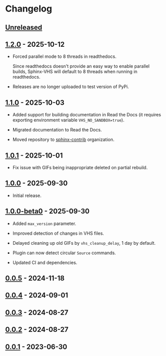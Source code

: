 # Changelog

## [Unreleased]

## [1.2.0] - 2025-10-12

- Forced parallel mode to 8 threads in readthedocs.

  Since readthedocs doesn't provide an easy way to enable parallel builds, Sphinx-VHS will
  default to 8 threads when running in readthedocs.

- Releases are no longer uploaded to test version of PyPi.

## [1.1.0] - 2025-10-03

- Added support for building documentation in Read the Docs (it requires exporting
  environment variable `VHS_NO_SANDBOX=true`).

- Migrated documentation to Read the Docs.

- Moved repository to [sphinx-contrib](https://github.com/sphinx-contrib) organization.

## [1.0.1] - 2025-10-01

- Fix issue with GIFs being inappropriate deleted on partial rebuild.

## [1.0.0] - 2025-09-30

- Initial release.

## [1.0.0-beta0] - 2025-09-30

- Added `max_version` parameter.

- Improved detection of changes in VHS files.

- Delayed cleaning up old GIFs by `vhs_cleanup_delay`, 1 day by default.

- Plugin can now detect circular `Source` commands.

- Updated CI and dependencies.

## [0.0.5] - 2024-11-18

## [0.0.4] - 2024-09-01

## [0.0.3] - 2024-08-27

## [0.0.2] - 2024-08-27

## [0.0.1] - 2023-06-30

[0.0.1]: https://github.com/sphinx-contrib/vhs/releases/tag/v0.0.1
[0.0.2]: https://github.com/sphinx-contrib/vhs/compare/v0.0.1...v0.0.2
[0.0.3]: https://github.com/sphinx-contrib/vhs/compare/v0.0.2...v0.0.3
[0.0.4]: https://github.com/sphinx-contrib/vhs/compare/v0.0.3...v0.0.4
[0.0.5]: https://github.com/sphinx-contrib/vhs/compare/v0.0.4...v0.0.5
[1.0.0]: https://github.com/sphinx-contrib/vhs/compare/v1.0.0-beta0...v1.0.0
[1.0.0-beta0]: https://github.com/sphinx-contrib/vhs/compare/v0.0.5...v1.0.0-beta0
[1.0.1]: https://github.com/sphinx-contrib/vhs/compare/v1.0.0...v1.0.1
[1.1.0]: https://github.com/sphinx-contrib/vhs/compare/v1.0.1...v1.1.0
[1.2.0]: https://github.com/sphinx-contrib/vhs/compare/v1.1.0...v1.2.0
[unreleased]: https://github.com/sphinx-contrib/vhs/compare/v1.2.0...HEAD
